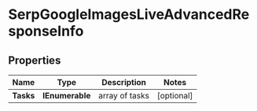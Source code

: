 # SerpGoogleImagesLiveAdvancedResponseInfo


## Properties

| Name | Type | Description | Notes |
|------------ | ------------- | ------------- | -------------|
**Tasks** | **IEnumerable<SerpGoogleImagesLiveAdvancedTaskInfo>** | array of tasks |[optional]|